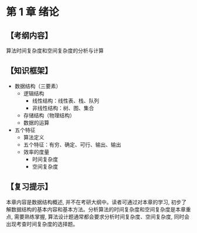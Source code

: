 # 第 1 章 绪论

## 【考纲内容】

算法时间复杂度和空间复杂度的分析与计算

## 【知识框架】

- 数据结构（三要素）
  - 逻辑结构
    - 线性结构：线性表、栈、队列
    - 非线性结构：树、图、集合
  - 存储结构（物理结构）
  - 数据的运算
- 五个特征
  - 算法定义
  - 五个特征：有穷、确定、可行、输出、输出
  - 效率的度量
    - 时间复杂度
    - 空间复杂度

## 【复习提示】

本章内容是数据结构概述, 并不在考研大纲中。读者可通过对本章的学习, 初步了解数据结构的基本内容和基本方法。分析算法的时间复杂度和空间复杂度是本章重点, 需要熟练掌握, 算法设计题通常都会要求分析时间复杂度、空间复杂度, 同时会出现考查时间复杂度的选择题。
